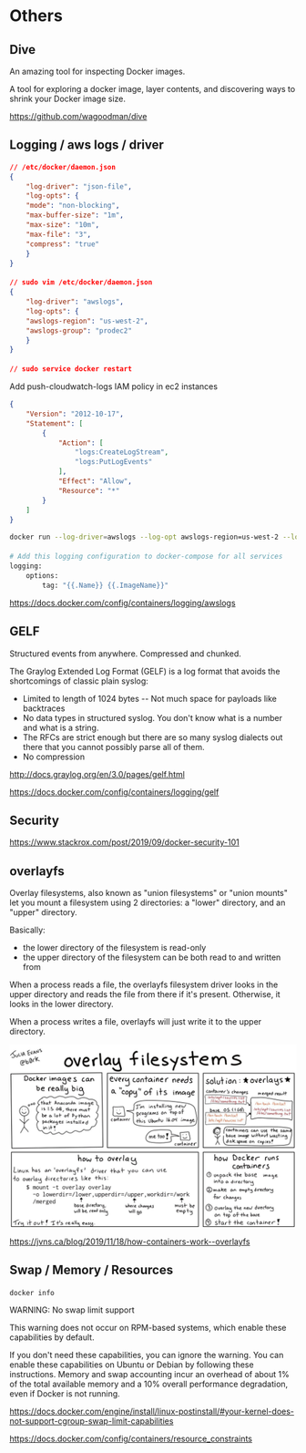 # Others

## Dive

An amazing tool for inspecting Docker images.

A tool for exploring a docker image, layer contents, and discovering ways to shrink your Docker image size.

https://github.com/wagoodman/dive

## Logging / aws logs / driver

```json
// /etc/docker/daemon.json
{
    "log-driver": "json-file",
    "log-opts": {
    "mode": "non-blocking",
    "max-buffer-size": "1m",
    "max-size": "10m",
    "max-file": "3",
    "compress": "true"
    }
}

// sudo vim /etc/docker/daemon.json
{
    "log-driver": "awslogs",
    "log-opts": {
    "awslogs-region": "us-west-2",
    "awslogs-group": "prodec2"
    }
}

// sudo service docker restart
```

Add push-cloudwatch-logs IAM policy in ec2 instances

```json
{
    "Version": "2012-10-17",
    "Statement": [
        {
            "Action": [
                "logs:CreateLogStream",
                "logs:PutLogEvents"
            ],
            "Effect": "Allow",
            "Resource": "*"
        }
    ]
}
```

```bash
docker run --log-driver=awslogs --log-opt awslogs-region=us-west-2 --log-opt awslogs-group=prodec2 hello-world

# Add this logging configuration to docker-compose for all services
logging:
    options:
        tag: "{{.Name}} {{.ImageName}}"
```

https://docs.docker.com/config/containers/logging/awslogs

## GELF

Structured events from anywhere. Compressed and chunked.

The Graylog Extended Log Format (GELF) is a log format that avoids the shortcomings of classic plain syslog:

- Limited to length of 1024 bytes -- Not much space for payloads like backtraces
- No data types in structured syslog. You don't know what is a number and what is a string.
- The RFCs are strict enough but there are so many syslog dialects out there that you cannot possibly parse all of them.
- No compression

http://docs.graylog.org/en/3.0/pages/gelf.html

https://docs.docker.com/config/containers/logging/gelf

## Security

https://www.stackrox.com/post/2019/09/docker-security-101

## overlayfs

Overlay filesystems, also known as "union filesystems" or "union mounts" let you mount a filesystem using 2 directories: a "lower" directory, and an "upper" directory.

Basically:

- the lower directory of the filesystem is read-only
- the upper directory of the filesystem can be both read to and written from

When a process reads a file, the overlayfs filesystem driver looks in the upper directory and reads the file from there if it's present. Otherwise, it looks in the lower directory.

When a process writes a file, overlayfs will just write it to the upper directory.

![image](../../media/DevOps-Docker-Others-image1.jpg)

https://jvns.ca/blog/2019/11/18/how-containers-work--overlayfs

## Swap / Memory / Resources

`docker info`

WARNING: No swap limit support

This warning does not occur on RPM-based systems, which enable these capabilities by default.

If you don't need these capabilities, you can ignore the warning. You can enable these capabilities on Ubuntu or Debian by following these instructions. Memory and swap accounting incur an overhead of about 1% of the total available memory and a 10% overall performance degradation, even if Docker is not running.

https://docs.docker.com/engine/install/linux-postinstall/#your-kernel-does-not-support-cgroup-swap-limit-capabilities

https://docs.docker.com/config/containers/resource_constraints
